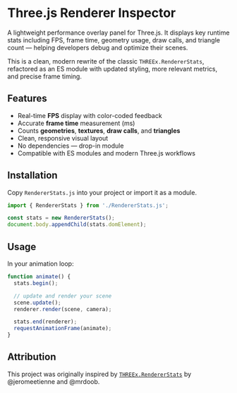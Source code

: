 # Three.js Renderer Inspector

A lightweight performance overlay panel for Three.js. It displays key runtime stats including FPS, frame time, geometry usage, draw calls, and triangle count — helping developers debug and optimize their scenes.

This is a clean, modern rewrite of the classic `THREEx.RendererStats`, refactored as an ES module with updated styling, more relevant metrics, and precise frame timing.

## Features

- Real-time **FPS** display with color-coded feedback
- Accurate **frame time** measurement (ms)
- Counts **geometries**, **textures**, **draw calls**, and **triangles**
- Clean, responsive visual layout
- No dependencies — drop-in module
- Compatible with ES modules and modern Three.js workflows

## Installation

Copy `RendererStats.js` into your project or import it as a module.

```js
import { RendererStats } from './RendererStats.js';

const stats = new RendererStats();
document.body.appendChild(stats.domElement);
```

## Usage

In your animation loop:

```js
function animate() {
  stats.begin();

  // update and render your scene
  scene.update();
  renderer.render(scene, camera);

  stats.end(renderer);
  requestAnimationFrame(animate);
}
```

## Attribution

This project was originally inspired by [`THREEx.RendererStats`](https://github.com/jeromeetienne/threex.rendererstats) by @jeromeetienne and @mrdoob.
